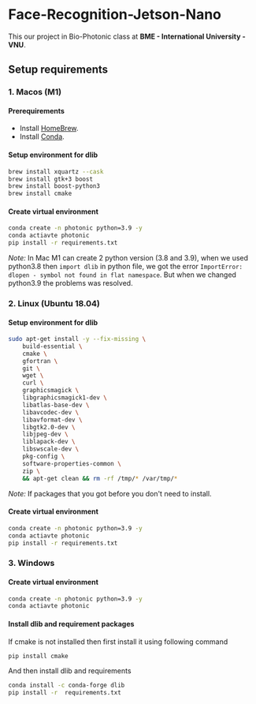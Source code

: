 # Face-Recognition-Jetson-Nano
This our project in Bio-Photonic class at **BME - International University - VNU**.

## Setup requirements
### 1. Macos (M1)
#### Prerequirements
+ Install [HomeBrew](https://brew.sh).
+ Install [Conda](https://docs.conda.io/en/latest/miniconda.html).

#### Setup environment for dlib

```bash
brew install xquartz --cask
brew install gtk+3 boost
brew install boost-python3
brew install cmake
```
#### Create virtual environment
```bash
conda create -n photonic python=3.9 -y
conda actiavte photonic
pip install -r requirements.txt
```

*Note:* In Mac M1 can create 2 python version (3.8 and 3.9), when we used python3.8 then `import dlib` in python file, we got the error `ImportError: dlopen - symbol not found in flat namespace`. But when we changed python3.9 the problems was resolved.

### 2. Linux (Ubuntu 18.04)
#### Setup environment for dlib
```bash
sudo apt-get install -y --fix-missing \
    build-essential \
    cmake \
    gfortran \
    git \
    wget \
    curl \
    graphicsmagick \
    libgraphicsmagick1-dev \
    libatlas-base-dev \
    libavcodec-dev \
    libavformat-dev \
    libgtk2.0-dev \
    libjpeg-dev \
    liblapack-dev \
    libswscale-dev \
    pkg-config \
    software-properties-common \
    zip \
    && apt-get clean && rm -rf /tmp/* /var/tmp/*
```
*Note:* If packages that you got before you don't need to install.

#### Create virtual environment
```bash
conda create -n photonic python=3.9 -y
conda actiavte photonic
pip install -r requirements.txt
```

### 3. Windows
#### Create virtual environment
```bash
conda create -n photonic python=3.9 -y
conda actiavte photonic
```

#### Install dlib and requirement packages
If cmake is not installed then first install it using following command
```bash
pip install cmake
```
And then install dlib and requirements
```bash
conda install -c conda-forge dlib 
pip install -r  requirements.txt
```

